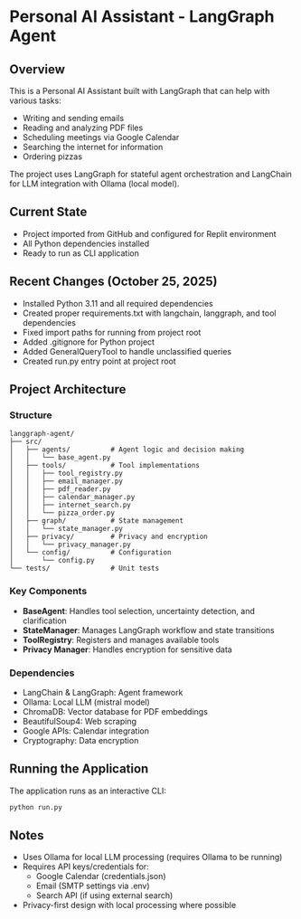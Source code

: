 # Personal AI Assistant - LangGraph Agent

## Overview
This is a Personal AI Assistant built with LangGraph that can help with various tasks:
- Writing and sending emails
- Reading and analyzing PDF files  
- Scheduling meetings via Google Calendar
- Searching the internet for information
- Ordering pizzas

The project uses LangGraph for stateful agent orchestration and LangChain for LLM integration with Ollama (local model).

## Current State
- Project imported from GitHub and configured for Replit environment
- All Python dependencies installed
- Ready to run as CLI application

## Recent Changes (October 25, 2025)
- Installed Python 3.11 and all required dependencies
- Created proper requirements.txt with langchain, langgraph, and tool dependencies
- Fixed import paths for running from project root
- Added .gitignore for Python project
- Added GeneralQueryTool to handle unclassified queries
- Created run.py entry point at project root

## Project Architecture

### Structure
```
langgraph-agent/
├── src/
│   ├── agents/          # Agent logic and decision making
│   │   └── base_agent.py
│   ├── tools/           # Tool implementations
│   │   ├── tool_registry.py
│   │   ├── email_manager.py
│   │   ├── pdf_reader.py
│   │   ├── calendar_manager.py
│   │   ├── internet_search.py
│   │   └── pizza_order.py
│   ├── graph/           # State management
│   │   └── state_manager.py
│   ├── privacy/         # Privacy and encryption
│   │   └── privacy_manager.py
│   └── config/          # Configuration
│       └── config.py
└── tests/               # Unit tests
```

### Key Components
- **BaseAgent**: Handles tool selection, uncertainty detection, and clarification
- **StateManager**: Manages LangGraph workflow and state transitions
- **ToolRegistry**: Registers and manages available tools
- **Privacy Manager**: Handles encryption for sensitive data

### Dependencies
- LangChain & LangGraph: Agent framework
- Ollama: Local LLM (mistral model)
- ChromaDB: Vector database for PDF embeddings
- BeautifulSoup4: Web scraping
- Google APIs: Calendar integration
- Cryptography: Data encryption

## Running the Application
The application runs as an interactive CLI:
```bash
python run.py
```

## Notes
- Uses Ollama for local LLM processing (requires Ollama to be running)
- Requires API keys/credentials for:
  - Google Calendar (credentials.json)
  - Email (SMTP settings via .env)
  - Search API (if using external search)
- Privacy-first design with local processing where possible
